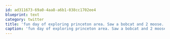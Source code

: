 ```yaml
---
id: ad311673-69a0-4aa8-a6b1-038cc1702ee4
blueprint: text
category: twitter
title: 'fun day of exploring princeton area. Saw a bobcat and 2 moose. Got up into the clouds too http://twitpic.com/3f6hng'
caption: 'fun day of exploring princeton area. Saw a bobcat and 2 moose. Got up into the clouds too http://twitpic.com/3f6hng'
---
```

